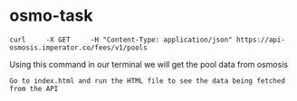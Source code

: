 # osmo-task

```
curl     -X GET     -H "Content-Type: application/json" https://api-osmosis.imperator.co/fees/v1/pools
```

Using this command in our terminal we will get the pool data from osmosis 


```
Go to index.html and run the HTML file to see the data being fetched from the API
```
